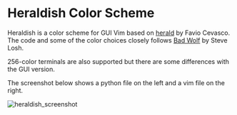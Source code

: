 # Heraldish Color Scheme #

Heraldish is a color scheme for GUI Vim based on
[herald](https://github.com/h3rald/stash/blob/master/.vim/colors/herald.vim) by
Favio Cevasco. The code and some of the color choices closely follows [Bad
Wolf](https://github.com/sjl/badwolf) by Steve Losh.

256-color terminals are also supported but there are some differences with the
GUI version.

The screenshot below shows a python file on the left and a vim file on the
right.

![heraldish_screenshot](C:\OD\Users\Pedro\local-git-repos\heraldish\heraldish.png)
